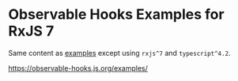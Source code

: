 # Observable Hooks Examples for RxJS 7

Same content as [examples](../examples) except using `rxjs^7` and `typescript^4.2`.

<https://observable-hooks.js.org/examples/>
